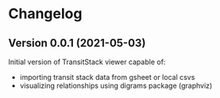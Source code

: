 # Changelog

## Version 0.0.1 (2021-05-03)

Initial version of TransitStack viewer capable of:

- importing transit stack data from gsheet or local csvs
- visualizing relationships using digrams package (graphviz)
